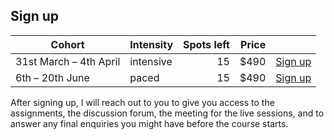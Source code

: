## Sign up

| Cohort | Intensity | Spots left | Price | |
| - | - | -: | -: | - |
| 31st March – 4th April | intensive | 15 | $490 | <a href="https://mathspp.gumroad.com/l/intermediate-python-course?wanted=true&variant=Intensive+cohort:+31st+March+%E2%80%93+4th+April" target="_blank" class="btn">Sign up</a> |
| 6th – 20th June | paced | 15 | $490 | <a href="https://mathspp.gumroad.com/l/intermediate-python-course?wanted=true&variant=Paced+cohort:+6th+%E2%80%93+20th+June" target="_blank" class="btn">Sign up</a> |


After signing up, I will reach out to you to give you access to the assignments, the discussion forum, the meeting for the live sessions, and to answer any final enquiries you might have before the course starts.
